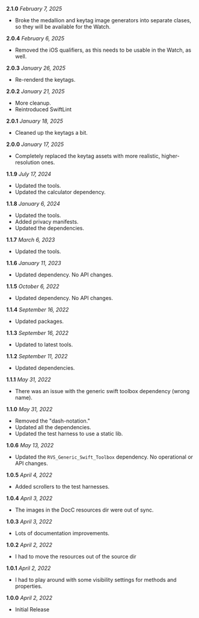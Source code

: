 **2.1.0** *February 7, 2025*

- Broke the medallion and keytag image generators into separate clases, so they will be available for the Watch.

**2.0.4** *February 6, 2025*

- Removed the iOS qualifiers, as this needs to be usable in the Watch, as well.

**2.0.3** *January 26, 2025*

- Re-renderd the keytags.

**2.0.2** *January 21, 2025*

- More cleanup.
- Reintroduced SwiftLint

**2.0.1** *January 18, 2025*

- Cleaned up the keytags a bit.

**2.0.0** *January 17, 2025*

- Completely replaced the keytag assets with more realistic, higher-resolution ones.

**1.1.9** *July 17, 2024*

- Updated the tools.
- Updated the calculator dependency.

**1.1.8** *January 6, 2024*

- Updated the tools.
- Added privacy manifests.
- Updated the dependencies.

**1.1.7** *March 6, 2023*

- Updated the tools.

**1.1.6** *January 11, 2023*

- Updated dependency. No API changes.

**1.1.5** *October 6, 2022*

- Updated dependency. No API changes.

**1.1.4** *September 16, 2022*

- Updated packages.

**1.1.3** *September 16, 2022*

- Updated to latest tools.

**1.1.2** *September 11, 2022*

- Updated dependencies.

**1.1.1** *May 31, 2022*

- There was an issue with the generic swift toolbox dependency (wrong name).

**1.1.0** *May 31, 2022*

- Removed the "dash-notation."
- Updated all the dependencies.
- Updated the test harness to use a static lib.

**1.0.6** *May 13, 2022*

- Updated the `RVS_Generic_Swift_Toolbox` dependency. No operational or API changes.

**1.0.5** *April 4, 2022*

- Added scrollers to the test harnesses.

**1.0.4** *April 3, 2022*

- The images in the DocC resources dir were out of sync.

**1.0.3** *April 3, 2022*

- Lots of documentation improvements.

**1.0.2** *April 2, 2022*

- I had to move the resources out of the source dir

**1.0.1** *April 2, 2022*

- I had to play around with some visibility settings for methods and properties.

**1.0.0** *April 2, 2022*

- Initial Release
